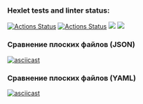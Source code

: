 ### Hexlet tests and linter status:
[![Actions Status](https://github.com/tulolo287/python-project-50/actions/workflows/hexlet-check.yml/badge.svg)](https://github.com/tulolo287/python-project-50/actions)
[![Actions Status](https://github.com/tulolo287/python-project-50/actions/workflows/pyci.yml/badge.svg)](https://github.com/tulolo287/python-project-50/actions)
<a href="https://codeclimate.com/github/tulolo287/python-project-50/maintainability"><img src="https://api.codeclimate.com/v1/badges/c0d0d72e2d9b2a026cdc/maintainability" /></a>
<a href="https://codeclimate.com/github/tulolo287/python-project-50/test_coverage"><img src="https://api.codeclimate.com/v1/badges/c0d0d72e2d9b2a026cdc/test_coverage" /></a>
### Сравнение плоских файлов (JSON)
[![asciicast](https://asciinema.org/a/dLrnMqWZX8XYskIB79gZ2Icgl.svg)](https://asciinema.org/a/dLrnMqWZX8XYskIB79gZ2Icgl)
### Сравнение плоских файлов (YAML)
[![asciicast](https://asciinema.org/a/f7UtWTNA8zMzwS2eXGBLqqHoR.svg)](https://asciinema.org/a/f7UtWTNA8zMzwS2eXGBLqqHoR)
